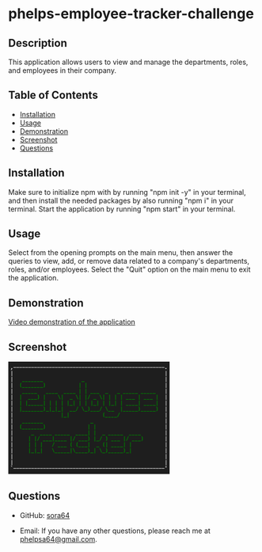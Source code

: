 # phelps-employee-tracker-challenge

  

  ## Description

  This application allows users to view and manage the departments, roles, and employees in their company.

  ## Table of Contents

  - [Installation](#installation)
  - [Usage](#usage)
  - [Demonstration](#demonstration)
  - [Screenshot](#screenshot)
  - [Questions](#questions)
  

  ## Installation

  Make sure to initialize npm with by running "npm init -y" in your terminal, and then install the needed packages by also running "npm i" in your terminal. Start the application by running "npm start" in your terminal.

  ## Usage

  Select from the opening prompts on the main menu, then answer the queries to view, add, or remove data related to a company's departments, roles, and/or employees. Select the "Quit" option on the main menu to exit the application.

  ## Demonstration

  [Video demonstration of the application](https://drive.google.com/file/d/1-5f5dwUV9d5rfRzmQq8zg9UXnsrnVkMj/view)
  
  ## Screenshot   
  
  ![Screnshot of the application's logo](./employeeTrackerScreenshot.png)

  ## Questions

  - GitHub: [sora64](https://github.com/sora64/)

  - Email: If you have any other questions, please reach me at [phelpsa64@gmail.com](mailto:phelpsa64@gmail.com).